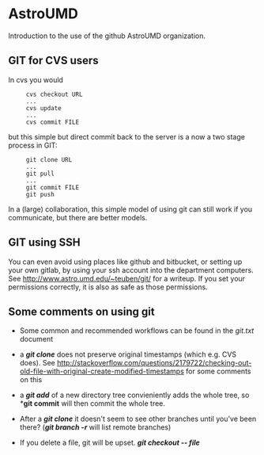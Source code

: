 # AstroUMD

Introduction to the use of the github AstroUMD organization. 


## GIT for CVS users

In cvs you would
```
     cvs checkout URL
     ...
     cvs update
     ...
     cvs commit FILE
```
but this simple but direct commit back to the server is a now a two stage process in GIT:
```
     git clone URL
     ...
     git pull
     ...
     git commit FILE
     git push
```
In a (large) collaboration, this simple model of using git can still work if you
communicate, but there are better models.


## GIT using SSH

You can even avoid using places like github and bitbucket, or setting up your own gitlab, by using your ssh account into the department
computers. See http://www.astro.umd.edu/~teuben/git/ for a writeup. If you set your permissions correctly, it is also as safe as those
permissions.
     

## Some comments on using git

* Some common and recommended workflows can be found in the *git.txt* document

* a ***git clone*** does not preserve original timestamps (which e.g. CVS does). See   http://stackoverflow.com/questions/2179722/checking-out-old-file-with-original-create-modified-timestamps for some comments on this

* a ***git add*** of a new directory tree convieniently adds the whole tree, so ***git commit** will then commit the whole tree.

* After a ***git clone*** it doesn't seem to see other branches until you've been there?   (***git branch -r*** will list remote branches)

* If you delete a file, git will be upset. ***git checkout -- file***

